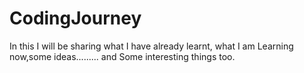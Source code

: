 # CodingJourney
In this I will be sharing what I have already learnt, what I am Learning now,some ideas......... and Some interesting things too.
